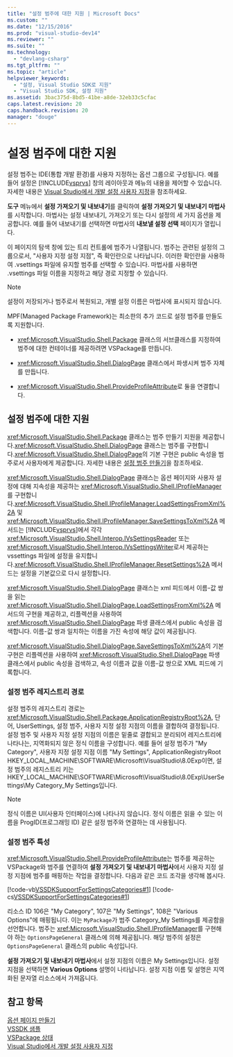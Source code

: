 ```yaml
---
title: "설정 범주에 대한 지원 | Microsoft Docs"
ms.custom: ""
ms.date: "12/15/2016"
ms.prod: "visual-studio-dev14"
ms.reviewer: ""
ms.suite: ""
ms.technology: 
  - "devlang-csharp"
ms.tgt_pltfrm: ""
ms.topic: "article"
helpviewer_keywords: 
  - "설정, Visual Studio SDK로 지원"
  - "Visual Studio SDK, 설정 지원"
ms.assetid: 3bac375d-8bd5-41be-a8de-32eb33c5cfac
caps.latest.revision: 20
caps.handback.revision: 20
manager: "douge"
---
```

# 설정 범주에 대한 지원
설정 범주는 IDE\(통합 개발 환경\)를 사용자 지정하는 옵션 그룹으로 구성됩니다. 예를 들어 설정은 [!INCLUDE[vsprvs](../assembler/masm/includes/vsprvs_md.md)] 창의 레이아웃과 메뉴의 내용을 제어할 수 있습니다. 자세한 내용은 [Visual Studio에서 개발 설정 사용자 지정](http://msdn.microsoft.com/ko-kr/22c4debb-4e31-47a8-8f19-16f328d7dcd3)을 참조하세요.  
  
 **도구** 메뉴에서 **설정 가져오기 및 내보내기**를 클릭하여 **설정 가져오기 및 내보내기 마법사**를 시작합니다. 마법사는 설정 내보내기, 가져오기 또는 다시 설정의 세 가지 옵션을 제공합니다. 예를 들어 내보내기를 선택하면 마법사의 **내보낼 설정 선택** 페이지가 열립니다.  
  
 이 페이지의 탐색 창에 있는 트리 컨트롤에 범주가 나열됩니다. 범주는 관련된 설정의 그룹으로서, "사용자 지정 설정 지점", 즉 확인란으로 나타납니다. 이러한 확인란을 사용하여 .vsettings 파일에 유지할 범주를 선택할 수 있습니다. 마법사를 사용하면 .vsettings 파일 이름을 지정하고 해당 경로 지정할 수 있습니다.  
  
> [!NOTE]
>  설정이 저장되거나 범주로서 복원되고, 개별 설정 이름은 마법사에 표시되지 않습니다.  
  
 MPF\(Managed Package Framework\)는 최소한의 추가 코드로 설정 범주를 만들도록 지원합니다.  
  
-   <xref:Microsoft.VisualStudio.Shell.Package> 클래스의 서브클래스를 지정하여 범주에 대한 컨테이너를 제공하려면 VSPackage를 만듭니다.  
  
-   <xref:Microsoft.VisualStudio.Shell.DialogPage> 클래스에서 파생시켜 범주 자체를 만듭니다.  
  
-   <xref:Microsoft.VisualStudio.Shell.ProvideProfileAttribute>로 둘을 연결합니다.  
  
## 설정 범주에 대한 지원  
 <xref:Microsoft.VisualStudio.Shell.Package> 클래스는 범주 만들기 지원을 제공합니다.<xref:Microsoft.VisualStudio.Shell.DialogPage> 클래스는 범주를 구현합니다.<xref:Microsoft.VisualStudio.Shell.DialogPage>의 기본 구현은 public 속성을 범주로서 사용자에게 제공합니다. 자세한 내용은 [설정 범주 만들기](../Topic/Creating%20a%20Settings%20Category.md)을 참조하세요.  
  
 <xref:Microsoft.VisualStudio.Shell.DialogPage> 클래스는 옵션 페이지와 사용자 설정에 대해 지속성을 제공하는 <xref:Microsoft.VisualStudio.Shell.IProfileManager>를 구현합니다.<xref:Microsoft.VisualStudio.Shell.IProfileManager.LoadSettingsFromXml%2A> 및 <xref:Microsoft.VisualStudio.Shell.IProfileManager.SaveSettingsToXml%2A> 메서드는 [!INCLUDE[vsprvs](../assembler/masm/includes/vsprvs_md.md)]에서 각각 <xref:Microsoft.VisualStudio.Shell.Interop.IVsSettingsReader> 또는 <xref:Microsoft.VisualStudio.Shell.Interop.IVsSettingsWriter>로서 제공하는 vssettings 파일에 설정을 유지합니다.<xref:Microsoft.VisualStudio.Shell.IProfileManager.ResetSettings%2A> 메서드는 설정을 기본값으로 다시 설정합니다.  
  
 <xref:Microsoft.VisualStudio.Shell.DialogPage> 클래스는 xml 피드에서 이름\-값 쌍을 읽는 <xref:Microsoft.VisualStudio.Shell.DialogPage.LoadSettingsFromXml%2A> 메서드의 구현을 제공하고, 리플렉션을 사용하여 <xref:Microsoft.VisualStudio.Shell.DialogPage> 파생 클래스에서 public 속성을 검색합니다. 이름\-값 쌍과 일치하는 이름을 가진 속성에 해당 값이 제공됩니다.  
  
 <xref:Microsoft.VisualStudio.Shell.DialogPage.SaveSettingsToXml%2A>의 기본 구현은 리플렉션을 사용하여 <xref:Microsoft.VisualStudio.Shell.DialogPage> 파생 클래스에서 public 속성을 검색하고, 속성 이름과 값을 이름\-값 쌍으로 XML 피드에 기록합니다.  
  
### 설정 범주 레지스트리 경로  
 설정 범주의 레지스트리 경로는 <xref:Microsoft.VisualStudio.Shell.Package.ApplicationRegistryRoot%2A>, 단어, UserSettings, 설정 범주, 사용자 지정 설정 지점의 이름을 결합하여 결정됩니다. 설정 범주 및 사용자 지정 설정 지점의 이름은 밑줄로 결합되고 분리되어 레지스트리에 나타나는, 지역화되지 않은 정식 이름을 구성합니다. 예를 들어 설정 범주가 "My Category", 사용자 지정 설정 지점 이름 "My Settings", ApplicationRegistryRoot HKEY\_LOCAL\_MACHINE\\SOFTWARE\\Microsoft\\VisualStudio\\8.0Exp이면, 설정 범주의 레지스트리 키는 HKEY\_LOCAL\_MACHINE\\SOFTWARE\\Microsoft\\VisualStudio\\8.0Exp\\UserSettings\\My Category\_My Settings입니다.  
  
> [!NOTE]
>  정식 이름은 UI\(사용자 인터페이스\)에 나타나지 않습니다. 정식 이름은 읽을 수 있는 이름을 ProgID\(프로그래밍 ID\) 같은 설정 범주와 연결하는 데 사용됩니다.  
  
### 설정 범주 특성  
 <xref:Microsoft.VisualStudio.Shell.ProvideProfileAttribute>는 범주를 제공하는 VSPackage와 범주를 연결하여 **설정 가져오기 및 내보내기 마법사**에서 사용자 지정 설정 지점에 범주를 매핑하는 작업을 결정합니다. 다음과 같은 코드 조각을 생각해 봅시다.  
  
 [!code-vb[VSSDKSupportForSettingsCategories#1](../misc/codesnippet/VisualBasic/support-for-settings-categories_1.vb)]
 [!code-cs[VSSDKSupportForSettingsCategories#1](../misc/codesnippet/CSharp/support-for-settings-categories_1.cs)]  
  
 리소스 ID 106은 "My Category", 107은 "My Settings", 108은 "Various Options"에 매핑됩니다. 이는 `MyPackage`가 범주 Category\_My Settings를 제공함을 선언합니다. 범주는 <xref:Microsoft.VisualStudio.Shell.IProfileManager>를 구현해야 하는 `OptionsPageGeneral` 클래스에 의해 제공됩니다. 해당 범주의 설정은 `OptionsPageGeneral` 클래스의 public 속성입니다.  
  
 **설정 가져오기 및 내보내기 마법사**에서 설정 지점의 이름은 My Settings입니다. 설정 지점을 선택하면 **Various Options** 설명이 나타납니다. 설정 지점 이름 및 설명은 지역화된 문자열 리소스에서 가져옵니다.  
  
## 참고 항목  
 [옵션 페이지 만들기](../Topic/Creating%20an%20Options%20Page.md)   
 [VSSDK 샘플](../misc/vssdk-samples.md)   
 [VSPackage 상태](../misc/vspackage-state.md)   
 [Visual Studio에서 개발 설정 사용자 지정](http://msdn.microsoft.com/ko-kr/22c4debb-4e31-47a8-8f19-16f328d7dcd3)